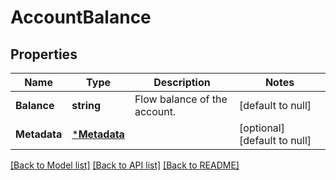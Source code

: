 # AccountBalance

## Properties
Name | Type | Description | Notes
------------ | ------------- | ------------- | -------------
**Balance** | **string** | Flow balance of the account. | [default to null]
**Metadata** | [***Metadata**](Metadata.md) |  | [optional] [default to null]

[[Back to Model list]](../README.md#documentation-for-models) [[Back to API list]](../README.md#documentation-for-api-endpoints) [[Back to README]](../README.md)

